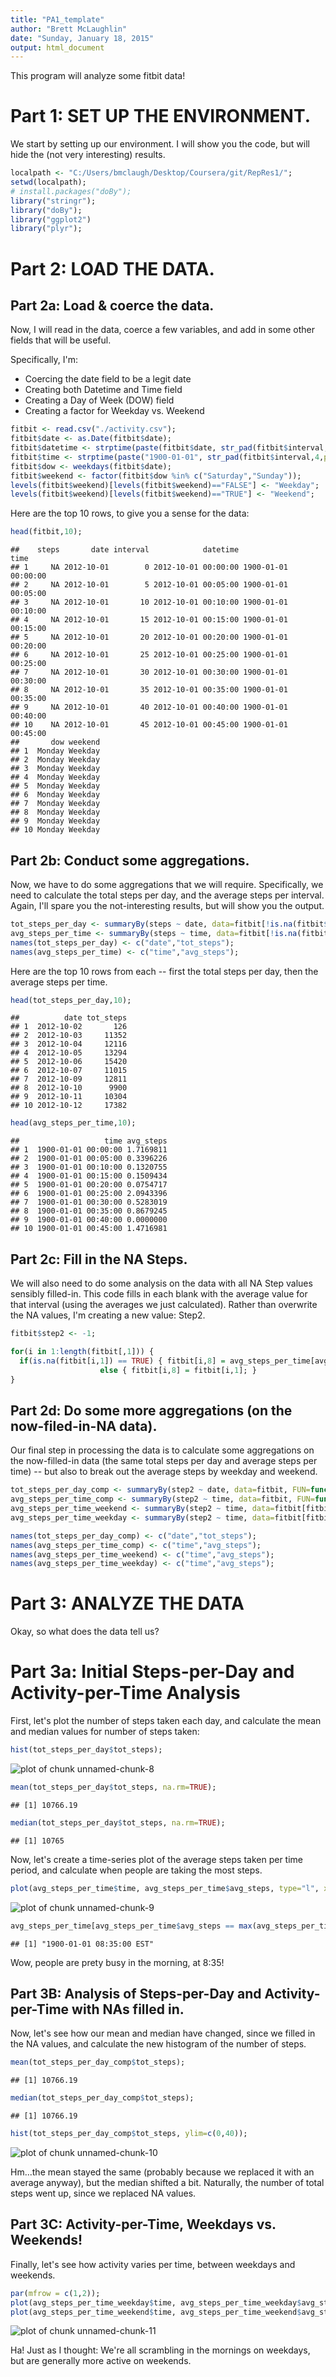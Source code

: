 ```yaml
---
title: "PA1_template"
author: "Brett McLaughlin"
date: "Sunday, January 18, 2015"
output: html_document
---
```


This program will analyze some fitbit data!

# Part 1:  SET UP THE ENVIRONMENT.

We start by setting up our environment.  I will show you the code, but will hide the (not very interesting) results.


```r
localpath <- "C:/Users/bmclaugh/Desktop/Coursera/git/RepRes1/";
setwd(localpath);
# install.packages("doBy");
library("stringr");
library("doBy");
library("ggplot2")
library("plyr");
```


# Part 2:  LOAD THE DATA.

## Part 2a:  Load & coerce the data.
Now, I will read in the data, coerce a few variables, and add in some other fields that will be useful.

Specifically, I'm:
* Coercing the date field to be a legit date
* Creating both Datetime and Time field
* Creating a Day of Week (DOW) field 
* Creating a factor for Weekday vs. Weekend



```r
fitbit <- read.csv("./activity.csv");
fitbit$date <- as.Date(fitbit$date);
fitbit$datetime <- strptime(paste(fitbit$date, str_pad(fitbit$interval,4,pad="0")),"%Y-%m-%d %H%M");
fitbit$time <- strptime(paste("1900-01-01", str_pad(fitbit$interval,4,pad="0")),"%Y-%m-%d %H%M");
fitbit$dow <- weekdays(fitbit$date);
fitbit$weekend <- factor(fitbit$dow %in% c("Saturday","Sunday"));
levels(fitbit$weekend)[levels(fitbit$weekend)=="FALSE"] <- "Weekday";
levels(fitbit$weekend)[levels(fitbit$weekend)=="TRUE"] <- "Weekend";
```

Here are the top 10 rows, to give you a sense for the data:

```r
head(fitbit,10);
```

```
##    steps       date interval            datetime                time
## 1     NA 2012-10-01        0 2012-10-01 00:00:00 1900-01-01 00:00:00
## 2     NA 2012-10-01        5 2012-10-01 00:05:00 1900-01-01 00:05:00
## 3     NA 2012-10-01       10 2012-10-01 00:10:00 1900-01-01 00:10:00
## 4     NA 2012-10-01       15 2012-10-01 00:15:00 1900-01-01 00:15:00
## 5     NA 2012-10-01       20 2012-10-01 00:20:00 1900-01-01 00:20:00
## 6     NA 2012-10-01       25 2012-10-01 00:25:00 1900-01-01 00:25:00
## 7     NA 2012-10-01       30 2012-10-01 00:30:00 1900-01-01 00:30:00
## 8     NA 2012-10-01       35 2012-10-01 00:35:00 1900-01-01 00:35:00
## 9     NA 2012-10-01       40 2012-10-01 00:40:00 1900-01-01 00:40:00
## 10    NA 2012-10-01       45 2012-10-01 00:45:00 1900-01-01 00:45:00
##       dow weekend
## 1  Monday Weekday
## 2  Monday Weekday
## 3  Monday Weekday
## 4  Monday Weekday
## 5  Monday Weekday
## 6  Monday Weekday
## 7  Monday Weekday
## 8  Monday Weekday
## 9  Monday Weekday
## 10 Monday Weekday
```

## Part 2b:  Conduct some aggregations.

Now, we have to do some aggregations that we will require.  Specifically, we need to calculate the 
total steps per day, and the average steps per interval.
Again, I'll spare you the not-interesting results, but will show you the output.

```r
tot_steps_per_day <- summaryBy(steps ~ date, data=fitbit[!is.na(fitbit$steps),], FUN=function(x) { sum(x, na.rm=TRUE)});
avg_steps_per_time <- summaryBy(steps ~ time, data=fitbit[!is.na(fitbit$steps),], FUN=function(x) { mean(x, na.rm=TRUE)});
names(tot_steps_per_day) <- c("date","tot_steps");
names(avg_steps_per_time) <- c("time","avg_steps");
```

Here are the top 10 rows from each -- first the total steps per day, then the average steps per time.

```r
head(tot_steps_per_day,10);
```

```
##          date tot_steps
## 1  2012-10-02       126
## 2  2012-10-03     11352
## 3  2012-10-04     12116
## 4  2012-10-05     13294
## 5  2012-10-06     15420
## 6  2012-10-07     11015
## 7  2012-10-09     12811
## 8  2012-10-10      9900
## 9  2012-10-11     10304
## 10 2012-10-12     17382
```

```r
head(avg_steps_per_time,10);
```

```
##                   time avg_steps
## 1  1900-01-01 00:00:00 1.7169811
## 2  1900-01-01 00:05:00 0.3396226
## 3  1900-01-01 00:10:00 0.1320755
## 4  1900-01-01 00:15:00 0.1509434
## 5  1900-01-01 00:20:00 0.0754717
## 6  1900-01-01 00:25:00 2.0943396
## 7  1900-01-01 00:30:00 0.5283019
## 8  1900-01-01 00:35:00 0.8679245
## 9  1900-01-01 00:40:00 0.0000000
## 10 1900-01-01 00:45:00 1.4716981
```

## Part 2c:  Fill in the NA Steps.
We will also need to do some analysis on the data with all NA Step values sensibly filled-in.  This
code fills in each blank with the average value for that interval (using the averages we just calculated). Rather than overwrite the NA values, I'm creating a new value: Step2.


```r
fitbit$step2 <- -1;

for(i in 1:length(fitbit[,1])) { 
  if(is.na(fitbit[i,1]) == TRUE) { fitbit[i,8] = avg_steps_per_time[avg_steps_per_time$time == fitbit[i,5],2]; }
                    else { fitbit[i,8] = fitbit[i,1]; }
}
```


## Part 2d:  Do some more aggregations (on the now-filed-in-NA data).
Our final step in processing the data is to calculate some aggregations on the now-filled-in data (the same
total steps per day and average steps per time) -- but also to break out the average steps by weekday and 
weekend.


```r
tot_steps_per_day_comp <- summaryBy(step2 ~ date, data=fitbit, FUN=function(x) { sum(x, na.rm=TRUE)});
avg_steps_per_time_comp <- summaryBy(step2 ~ time, data=fitbit, FUN=function(x) { mean(x, na.rm=TRUE)});
avg_steps_per_time_weekend <- summaryBy(step2 ~ time, data=fitbit[fitbit$weekend=="Weekend",], FUN=function(x) { mean(x, na.rm=TRUE)});
avg_steps_per_time_weekday <- summaryBy(step2 ~ time, data=fitbit[fitbit$weekend=="Weekday",], FUN=function(x) { mean(x, na.rm=TRUE)});

names(tot_steps_per_day_comp) <- c("date","tot_steps");
names(avg_steps_per_time_comp) <- c("time","avg_steps");
names(avg_steps_per_time_weekend) <- c("time","avg_steps");
names(avg_steps_per_time_weekday) <- c("time","avg_steps");
```

# Part 3: ANALYZE THE DATA
Okay, so what does the data tell us?

# Part 3a: Initial Steps-per-Day and Activity-per-Time Analysis
First, let's plot the number of steps taken each day, and calculate the mean and median values for number
of steps taken:


```r
hist(tot_steps_per_day$tot_steps);
```

![plot of chunk unnamed-chunk-8](figure/unnamed-chunk-8-1.png) 

```r
mean(tot_steps_per_day$tot_steps, na.rm=TRUE);
```

```
## [1] 10766.19
```

```r
median(tot_steps_per_day$tot_steps, na.rm=TRUE);
```

```
## [1] 10765
```

Now, let's create a time-series plot of the average steps taken per time period, and calculate when people
are taking the most steps.


```r
plot(avg_steps_per_time$time, avg_steps_per_time$avg_steps, type="l", xlab="Time of Day", ylab="Average Steps Taken", main="Average Steps Per Time");
```

![plot of chunk unnamed-chunk-9](figure/unnamed-chunk-9-1.png) 

```r
avg_steps_per_time[avg_steps_per_time$avg_steps == max(avg_steps_per_time$avg_steps),1];
```

```
## [1] "1900-01-01 08:35:00 EST"
```

Wow, people are prety busy in the morning, at 8:35!

## Part 3B:  Analysis of Steps-per-Day and Activity-per-Time with NAs filled in.
Now, let's see how our mean and median have changed, since we filled in the NA values, and calculate the new
histogram of the number of steps.  


```r
mean(tot_steps_per_day_comp$tot_steps);
```

```
## [1] 10766.19
```

```r
median(tot_steps_per_day_comp$tot_steps);
```

```
## [1] 10766.19
```

```r
hist(tot_steps_per_day_comp$tot_steps, ylim=c(0,40));
```

![plot of chunk unnamed-chunk-10](figure/unnamed-chunk-10-1.png) 

Hm...the mean stayed the same (probably because we replaced it with an average anyway), but the median shifted a bit.  Naturally, the number of total steps went up, since we replaced NA values.

## Part 3C:  Activity-per-Time, Weekdays vs. Weekends!

Finally, let's see how activity varies per time, between weekdays and weekends.

```r
par(mfrow = c(1,2));  
plot(avg_steps_per_time_weekday$time, avg_steps_per_time_weekday$avg_steps,  type="l", xlab="Time of Day", ylab="Average Steps Taken", main="Weekday Activity");
plot(avg_steps_per_time_weekend$time, avg_steps_per_time_weekend$avg_steps,  type="l", xlab="Time of Day", ylab="Average Steps Taken", main="Weekend Activity");
```

![plot of chunk unnamed-chunk-11](figure/unnamed-chunk-11-1.png) 

Ha!  Just as I thought:  We're all scrambling in the mornings on weekdays, but are generally more active on weekends.


